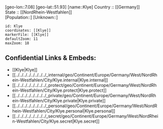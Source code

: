 ﻿---
location: [51.93,7.08] 
mapzoom: [7,12] 
mapmarker: city 
type: City
tags:
- geo/City


SpocWebEntityId: 31507
isDeleted: false
confidential: public

---
[geo-lon::7.08] 
[geo-lat::51.93] 
[name::Klye] 
Country :: [[Germany]]  
State :: [[NordRhein-Westfahlen]]  
[Population::] 
[Unknown::] 


```leaflet
id: Klye
coordinates: [[Klye]] 
markerFile: [[Klye]] 
defaultZoom: 11 
maxZoom: 18
```


## Confidential Links & Embeds: 
- [[Klye|Klye]]  
- [[../../../../../../../../_internal/geo/Continent/Europe/Germany/West/NordRhein-Westfahlen/City/Klye.internal|Klye.internal]] 
- [[../../../../../../../../_protect/geo/Continent/Europe/Germany/West/NordRhein-Westfahlen/City/Klye.protect|Klye.protect]] 
- [[../../../../../../../../_private/geo/Continent/Europe/Germany/West/NordRhein-Westfahlen/City/Klye.private|Klye.private]] 
- [[../../../../../../../../_personal/geo/Continent/Europe/Germany/West/NordRhein-Westfahlen/City/Klye.personal|Klye.personal]] 
- [[../../../../../../../../_secret/geo/Continent/Europe/Germany/West/NordRhein-Westfahlen/City/Klye.secret|Klye.secret]] 

